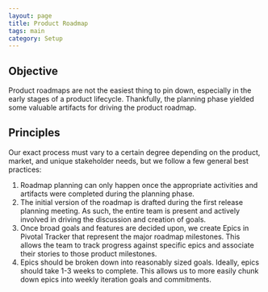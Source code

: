```yaml
---
layout: page
title: Product Roadmap
tags: main
category: Setup
---
```


## Objective 
Product roadmaps are not the easiest thing to pin down, especially in the early stages of a product lifecycle. Thankfully, the planning phase yielded some valuable artifacts for driving the product roadmap. 

## Principles
Our exact process must vary to a certain degree depending on the product, market, and unique stakeholder needs, but we follow a few general best practices:

1. Roadmap planning can only happen once the appropriate activities and artifacts were completed during the planning phase. 
2. The initial version of the roadmap is drafted during the first release planning meeting. As such, the entire team is present and actively involved in driving the discussion and creation of goals. 
3. Once broad goals and features are decided upon, we create Epics in Pivotal Tracker that represent the major roadmap milestones. This allows the team to track progress against specific epics and associate their stories to those product milestones. 
4. Epics should be broken down into reasonably sized goals. Ideally, epics should take 1-3 weeks to complete. This allows us to more easily chunk down epics into weekly iteration goals and commitments.
